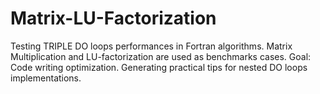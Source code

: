 # Matrix-LU-Factorization
Testing TRIPLE DO loops performances in Fortran algorithms. 
Matrix Multiplication and LU-factorization are used as benchmarks cases. 
Goal: Code writing optimization.  Generating practical tips for nested DO loops implementations. 
